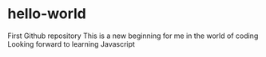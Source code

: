 # hello-world
First Github repository
This is a new beginning for me in the world of coding
Looking forward to learning Javascript
